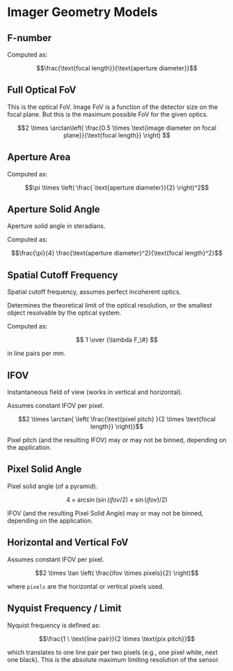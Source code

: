 # Imager Geometry Models

## F-number

Computed as: 

$$\frac{\text{focal length}}{\text{aperture diameter}}$$

## Full Optical FoV

This is the optical FoV. Image FoV is a function of the detector size on the focal plane. But this is the maximum possible FoV for the given optics.

$$2 \times \arctan\left( \frac{0.5 \times \text{image diameter on focal plane}}{\text{focal length}} \right) $$

## Aperture Area

Computed as: 

$$\pi \times \left( \frac{ \text{aperture diameter}}{2} \right)^2$$

## Aperture Solid Angle

Aperture solid angle in steradians.

Computed as: 

$$\frac{\pi}{4} \frac{\text{aperture diameter}^2}{\text{focal length}^2}$$

## Spatial Cutoff Frequency

Spatial cutoff frequency, assumes perfect incoherent optics.

Determines the theoretical limit of the optical resolution, or the smallest object resolvable by the optical system.

Computed as: 

$$ 1 \over {\lambda F_\#} $$ 

in line pairs per mm.

## IFOV

Instantaneous field of view (works in vertical and horizontal).

Assumes constant IFOV per pixel.

$$2 \times \arctan{ \left( \frac{\text{pixel pitch} }{2 \times \text{focal length}} \right)}$$

Pixel pitch (and the resulting IFOV) may or may not be binned, depending on the application.

## Pixel Solid Angle

Pixel solid angle (of a pyramid).

$$4 \times \arcsin \left(\sin(ifov / 2) \times \sin(ifov) / 2 \right) $$

IFOV (and the resulting Pixel Solid Angle) may or may not be binned, depending on the application.

## Horizontal and Vertical FoV

Assumes constant IFOV per pixel.

$$2 \times \tan \left( \frac{ifov \times pixels}{2} \right)$$

where `pixels` are the horizontal or vertical pixels used.

## Nyquist Frequency / Limit

Nyquist frequency is defined as: 

$$\frac{1 \ \text{line pair}}{2 \times \text{pix pitch}}$$

which translates to one line pair per two pixels (e.g., one pixel white, next one black). This is the absolute maximum limiting resolution of the sensor.
